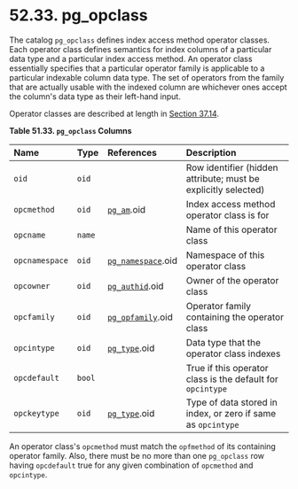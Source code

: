 # 52.33. pg\_opclass

The catalog `pg_opclass` defines index access method operator classes. Each operator class defines semantics for index columns of a particular data type and a particular index access method. An operator class essentially specifies that a particular operator family is applicable to a particular indexable column data type. The set of operators from the family that are actually usable with the indexed column are whichever ones accept the column's data type as their left-hand input.

Operator classes are described at length in [Section 37.14](https://www.postgresql.org/docs/10/static/xindex.html).

**Table 51.33. `pg_opclass` Columns**

| Name | Type | References | Description |
| :--- | :--- | :--- | :--- |
| `oid` | `oid` |   | Row identifier \(hidden attribute; must be explicitly selected\) |
| `opcmethod` | `oid` | [`pg_am`](https://www.postgresql.org/docs/10/static/catalog-pg-am.html).oid | Index access method operator class is for |
| `opcname` | `name` |   | Name of this operator class |
| `opcnamespace` | `oid` | [`pg_namespace`](https://www.postgresql.org/docs/10/static/catalog-pg-namespace.html).oid | Namespace of this operator class |
| `opcowner` | `oid` | [`pg_authid`](https://www.postgresql.org/docs/10/static/catalog-pg-authid.html).oid | Owner of the operator class |
| `opcfamily` | `oid` | [`pg_opfamily`](https://www.postgresql.org/docs/10/static/catalog-pg-opfamily.html).oid | Operator family containing the operator class |
| `opcintype` | `oid` | [`pg_type`](https://www.postgresql.org/docs/10/static/catalog-pg-type.html).oid | Data type that the operator class indexes |
| `opcdefault` | `bool` |   | True if this operator class is the default for `opcintype` |
| `opckeytype` | `oid` | [`pg_type`](https://www.postgresql.org/docs/10/static/catalog-pg-type.html).oid | Type of data stored in index, or zero if same as `opcintype` |

An operator class's `opcmethod` must match the `opfmethod` of its containing operator family. Also, there must be no more than one `pg_opclass` row having `opcdefault` true for any given combination of `opcmethod` and `opcintype`.

